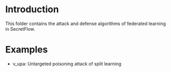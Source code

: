 # Introduction
This folder contains the attack and defense algorithms of federated learning in SecretFlow.

# Examples

- v_upa: Untargeted poisoning attack of split learning